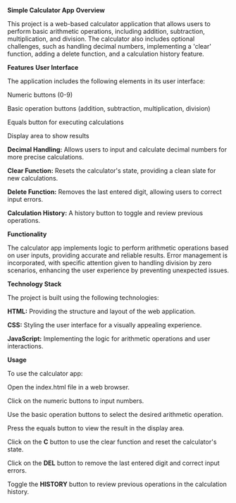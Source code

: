**Simple Calculator App**
**Overview**

This project is a web-based calculator application that allows users to perform basic arithmetic operations, including addition, subtraction, multiplication, and division. The calculator also includes optional challenges, such as handling decimal numbers, implementing a 'clear' function, adding a delete function, and a calculation history feature.

**Features**
**User Interface**

The application includes the following elements in its user interface:

Numeric buttons (0-9)

Basic operation buttons (addition, subtraction, multiplication, division)

Equals button for executing calculations

Display area to show results

**Decimal Handling:** Allows users to input and calculate decimal numbers for more precise calculations.

**Clear Function:** Resets the calculator's state, providing a clean slate for new calculations.

**Delete Function:** Removes the last entered digit, allowing users to correct input errors.

**Calculation History:** A history button to toggle and review previous operations.

**Functionality**

The calculator app implements logic to perform arithmetic operations based on user inputs, providing accurate and reliable results. Error management is incorporated, with specific attention given to handling division by zero scenarios, enhancing the user experience by preventing unexpected issues.

**Technology Stack**

The project is built using the following technologies:

**HTML:** Providing the structure and layout of the web application.

**CSS:** Styling the user interface for a visually appealing experience.

**JavaScript:** Implementing the logic for arithmetic operations and user interactions.

**Usage**

To use the calculator app:

Open the index.html file in a web browser.

Click on the numeric buttons to input numbers.

Use the basic operation buttons to select the desired arithmetic operation.

Press the equals button to view the result in the display area.

Click on the **C** button to use the clear function and reset the calculator's state.

Click on the **DEL** button to remove the last entered digit and correct input errors.

Toggle the **HISTORY** button to review previous operations in the calculation history.

